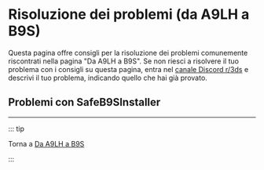 # Risoluzione dei problemi (da A9LH a B9S)

Questa pagina offre consigli per la risoluzione dei problemi comunemente riscontrati nella pagina "Da A9LH a B9S". Se non riesci a risolvere il tuo problema con i consigli su questa pagina, entra nel [canale Discord r/3ds](https://discord.gg/3ds) e descrivi il tuo problema, indicando quello che hai già provato.

## Problemi con SafeB9SInstaller

<!--@include: ./_include/troubleshooting-sb9si-bin.md -->

<!--@include: ./_include/troubleshooting-sb9si-common.md -->

<!--@include: ./_include/troubleshooting-get-help-common.md -->

---

::: tip

Torna a [Da A9LH a B9S](a9lh-to-b9s)

:::

<!--@include: ./_include/troubleshooting-return.md -->
